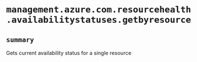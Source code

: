 # `management.azure.com.resourcehealth.availabilitystatuses.getbyresource`

## `summary`
Gets current availability status for a single resource


